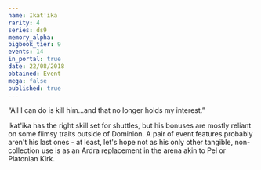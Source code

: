 ```yaml
---
name: Ikat'ika
rarity: 4
series: ds9
memory_alpha:
bigbook_tier: 9
events: 14
in_portal: true
date: 22/08/2018
obtained: Event
mega: false
published: true
---
```


“All I can do is kill him...and that no longer holds my interest.” 

Ikat'ika has the right skill set for shuttles, but his bonuses are mostly reliant on some flimsy traits outside of Dominion. A pair of event features probably aren't his last ones - at least, let's hope not as his only other tangible, non-collection use is as an Ardra replacement in the arena akin to Pel or Platonian Kirk.
